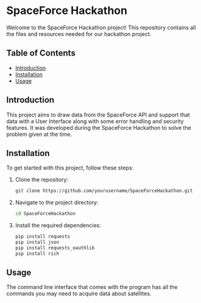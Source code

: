 # SpaceForce Hackathon

Welcome to the SpaceForce Hackathon project! This repository contains all the files and resources needed for our hackathon project.

## Table of Contents
- [Introduction](#introduction)
- [Installation](#installation)
- [Usage](#usage)

## Introduction
This project aims to draw data from the SpaceForce API and support that data with a User Interface along with some error handling and security features. It was developed during the SpaceForce Hackathon to solve the problem given at the time.

## Installation
To get started with this project, follow these steps:

1. Clone the repository:
    ```bash
    git clone https://github.com/yourusername/SpaceForceHackathon.git
    ```
2. Navigate to the project directory:
    ```bash
    cd SpaceForceHackathon
    ```
3. Install the required dependencies:
    ```bash
    pip install requests
    pip install json
    pip install requests_oauthlib
    pip install rich
    ```

## Usage
The command line interface that comes with the program has all the commands you may need to acquire data about satellites. 


